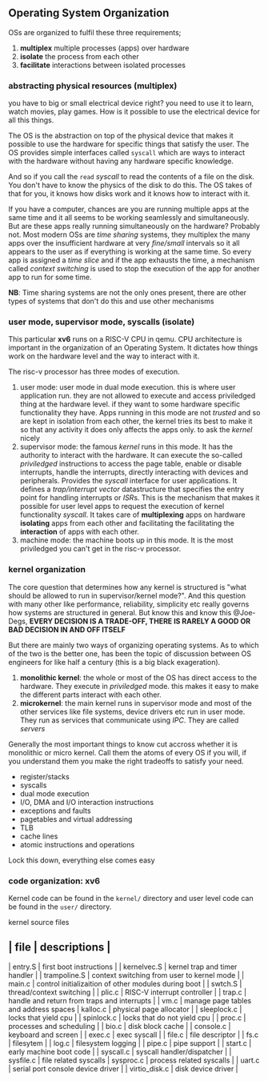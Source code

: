 ## Operating System Organization

OSs are organized to fulfil these three requirements;
1. __multiplex__ multiple processes (apps) over hardware
2. __isolate__ the process from each other
3. __facilitate__ interactions between isolated processes

### abstracting physical resources (__multiplex__)
you have to big or small electrical device right? you need to use it to learn,
watch movies, play games. How is it possible to use the electrical device for
all this things.

The OS is the abstraction on top of the physical device that makes it possible
to use the hardware for specific things that satisfy the user. The OS provides
simple interfaces called `syscall` which are ways to interact with the hardware
without having any hardware specific knowledge.

And so if you call the `read` *syscall* to read the contents of a file on the
disk. You don't have to know the physics of the disk to do this. The OS takes of
that for you, it knows how disks work and it knows how to interact with it.

If you have a computer, chances are you are running multiple apps at the same
time and it all seems to be working seamlessly and simultaneously. But are these
apps really running simultaneously on the hardware? Probably not.
Most modern OSs are *time sharing* systems, they multiplex the many apps over
the insufficient hardware at very *fine/small* intervals so it all appears to the user
as if everything is working at the same time. So every app is assigned a *time
slice* and if the app exhausts the time, a mechanism called *context switching* is used
to stop the execution of the app for another app to run for some time.

__NB__: Time sharing systems are not the only ones present, there are other
types of systems that don't do this and use other mechanisms

### user mode, supervisor mode, syscalls (__isolate__)
This particular __xv6__ runs on a RISC-V CPU in qemu. CPU architecture is
important in the organization of an Operating System. It dictates how things
work on the hardware level and the way to interact with it.

The risc-v processor has three modes of execution.
1. user mode: user mode in dual mode execution. this is where user application
   run. they are not allowed to execute and access priviledged thing at the
hardware level. if they want to some hardware specific functionality they have.
Apps running in this mode are not *trusted* and so are kept in isolation from
each other, the kernel tries its best to make it so that any activity it does
only affects the apps only.
to ask the *kernel* nicely
2. supervisor mode: the famous *kernel* runs in this mode. It has the authority
   to interact with the hardware. It can execute the so-called *priviledged*
instructions to access the page table, enable or disable interrupts, handle the
interrupts, directly interacting with devices and peripherals. Provides the
*syscall* interface for user applications. It defines a *trap/interrupt vector*
datastructure that specifies the entry point for handling interrupts or *ISR*s. This is
the mechanism that makes it possible for user level apps to request the
execution of kernel functionality *syscall*. It takes care of __multiplexing__
apps on hardware __isolating__ apps from each other and facilitating the
facilitating the __interaction__ of apps with each other.
3. machine mode: the machine boots up in this mode. It is the most priviledged
   you can't get in the risc-v processor.

### kernel organization
The core question that determines how any kernel is structured is "what should be
allowed to run in supervisor/kernel mode?". And this question with many other like
performance, reliability, simplicity etc really governs how systems are
structured in general. But know this and know this @Joe-Degs, __EVERY DECISION IS
A TRADE-OFF, THERE IS RARELY A GOOD OR BAD DECISION IN AND OFF ITSELF__

But there are mainly two ways of organizing operating systems. As to which of
the two is the better one, has been the topic of discussion between OS
engineers for like half a century (this is a big black exageration).
1. __monolithic kernel__: the whole or most of the OS has direct access to the
   hardware. They execute in *priviledged* mode. this makes it easy to make the
different parts interact with each other.
2. __microkernel__: the main kernel runs in supervisor mode and most of the
   other services like file systems, device drivers etc run in user mode. They
run as services that communicate using *IPC*. They are called *servers*

Generally the most important things to know cut accross whether it is
monolithic or micro kernel. Call them the atoms of every OS if you will, if you
understand them you make the right tradeoffs to satisfy your need.
- register/stacks
- syscalls
- dual mode execution
- I/O, DMA and I/O interaction instructions
- exceptions and faults
- pagetables and virtual addressing
- TLB
- cache lines
- atomic instructions and operations

Lock this down, everything else comes easy

### code organization: xv6
Kernel code can be found in the `kernel/` directory and user level code can be
found in the `user/` directory.

kernel source files

| file | descriptions |
--------------------------
| entry.S | first boot instructions |
| kernelvec.S | kernel trap and timer handler |
| trampoline.S | context switching from user to kernel mode |
| main.c | control initializaition of other modules during boot |
| swtch.S | thread/context switching |
| plic.c | RISC-V interrupt controller |
| trap.c | handle and return from traps and interrupts |
| vm.c | manage page tables and address spaces
| kalloc.c | physical page allocator |
| sleeplock.c | locks that yield cpu |
| spinlock.c | locks that do not yield cpu |
| proc.c | processes and scheduling |
| bio.c | disk block cache |
| console.c | keyboard and screen |
| exec.c | exec syscall |
| file.c | file descriptor |
| fs.c | filesytem |
| log.c | filesystem logging |
| pipe.c | pipe support |
| start.c | early machine boot code |
| syscall.c | syscall handler/dispatcher |
| sysfile.c | file related syscalls
| sysproc.c | process related syscalls |
| uart.c | serial port console device driver |
| virtio_disk.c | disk device driver |
